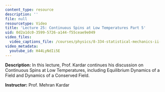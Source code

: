 ```yaml
---
content_type: resource
description: ''
file: null
resourcetype: Video
title: 'Lecture 25: Continuous Spins at Low Temperatures Part 5'
uid: 0d2a1dc0-3599-5726-a144-f55ceae9e049
video_files:
  video_captions_file: /courses/physics/8-334-statistical-mechanics-ii-statistical-physics-of-fields-spring-2014/video-lectures/lecture-25-continuous-spins-at-low-temperatures-part-5/H44LyNdIi5E.vtt
video_metadata:
  youtube_id: H44LyNdIi5E
---
```


**Description:** In this lecture, Prof. Kardar continues his discussion on Continuous Spins at Low Temperatures, including Equilibrium Dynamics of a Field and Dynamics of a Conserved Field.

**Instructor:** Prof. Mehran Kardar